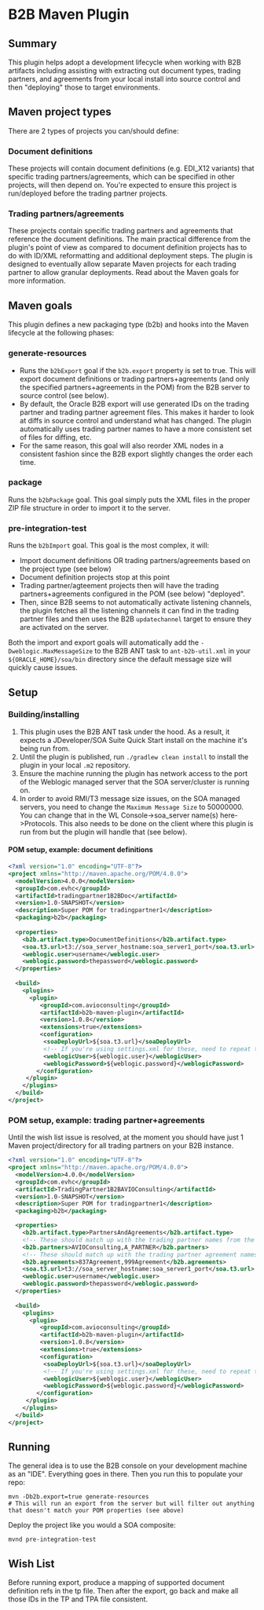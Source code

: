 # B2B Maven Plugin

## Summary

This plugin helps adopt a development lifecycle when working with B2B artifacts including assisting with extracting out document types, trading partners, and agreements from your local install into source control and then "deploying" those to target environments.

## Maven project types

There are 2 types of projects you can/should define:

### Document definitions

These projects will contain document definitions (e.g. EDI_X12 variants) that specific trading partners/agreements, which can be specified in other projects, will then depend on. You're expected to ensure this project is run/deployed before the trading partner projects.

### Trading partners/agreements

These projects contain specific trading partners and agreements that reference the document definitions. The main practical difference from the plugin's point of view as compared to document definition projects has to do with ID/XML reformatting and additional deployment steps. The plugin is designed to eventually allow separate Maven projects for each trading partner to allow granular deployments. Read about the Maven goals for more information.

## Maven goals

This plugin defines a new packaging type (b2b) and hooks into the Maven lifecycle at the following phases:

### generate-resources
* Runs the `b2bExport` goal if the `b2b.export` property is set to true. This will export document definitions or trading partners+agreements (and only the specified partners+agreements in the POM) from the B2B server to source control (see below).
* By default, the Oracle B2B export will use generated IDs on the trading partner and trading partner agreement files. This makes it harder to look at diffs in source control and understand what has changed. The plugin automatically uses trading partner names to have a more consistent set of files for diffing, etc.
* For the same reason, this goal will also reorder XML nodes in a consistent fashion since the B2B export slightly changes the order each time.
### package
Runs the `b2bPackage` goal. This goal simply puts the XML files in the proper ZIP file structure in order to import it to the server.
### pre-integration-test
Runs the `b2bImport` goal. This goal is the most complex, it will:
* Import document definitions OR trading partners/agreements based on the project type (see below)
* Document definition projects stop at this point
* Trading partner/agteement projects then will have the trading partners+agreements configured in the POM (see below) "deployed".
* Then, since B2B seems to not automatically activate listening channels, the plugin fetches all the listening channels it can find in the trading partner files and then uses the B2B `updatechannel` target to ensure they are activated on the server.

Both the import and export goals will automatically add the `-Dweblogic.MaxMessageSize` to the B2B ANT task to `ant-b2b-util.xml` in your `${ORACLE_HOME}/soa/bin` directory since the default message size will quickly cause issues.

## Setup

### Building/installing

1. This plugin uses the B2B ANT task under the hood. As a result, it expects a JDeveloper/SOA Suite Quick Start install on the machine it's being run from.
2. Until the plugin is published, run `./gradlew clean install` to install the plugin in your local `.m2` repository.
3. Ensure the machine running the plugin has network access to the port of the Weblogic managed server that the SOA server/cluster is running on.
4. In order to avoid RMI/T3 message size issues, on the SOA managed servers, you need to change the `Maximum Message Size` to 50000000. You can change that in the WL Console->soa_server name(s) here->Protocols. This also needs to be done on the client where this plugin is run from but the plugin will handle that (see below).

#### POM setup, example: document definitions

```xml
<?xml version="1.0" encoding="UTF-8"?>
<project xmlns="http://maven.apache.org/POM/4.0.0">
  <modelVersion>4.0.0</modelVersion>
  <groupId>com.evhc</groupId>
  <artifactId>tradingpartner1B2BDoc</artifactId>
  <version>1.0-SNAPSHOT</version>
  <description>Super POM for tradingpartner1</description>
  <packaging>b2b</packaging>
  
  <properties>
    <b2b.artifact.type>DocumentDefinitions</b2b.artifact.type>
    <soa.t3.url>t3://soa_server_hostname:soa_server1_port</soa.t3.url>
    <weblogic.user>username</weblogic.user>
    <weblogic.password>thepassword</weblogic.password>
  </properties>
  
  <build>
    <plugins>
      <plugin>
         <groupId>com.avioconsulting</groupId>
         <artifactId>b2b-maven-plugin</artifactId>
         <version>1.0.8</version>
         <extensions>true</extensions>
         <configuration>
          <soaDeployUrl>${soa.t3.url}</soaDeployUrl>
          <!-- If you're using settings.xml for these, need to repeat them here, overridden values from settings.xml do not make it into the plugin for some reason -->
          <weblogicUser>${weblogic.user}</weblogicUser>
          <weblogicPassword>${weblogic.password}</weblogicPassword>
        </configuration>
     </plugin>
    </plugins>
  </build>
</project>
```

### POM setup, example: trading partner+agreements

Until the wish list issue is resolved, at the moment you should have just 1 Maven project/directory for all trading partners on your B2B instance.

```xml
<?xml version="1.0" encoding="UTF-8"?>
<project xmlns="http://maven.apache.org/POM/4.0.0">
  <modelVersion>4.0.0</modelVersion>
  <groupId>com.evhc</groupId>
  <artifactId>TradingPartner1B2BAVIOConsulting</artifactId>
  <version>1.0-SNAPSHOT</version>
  <description>Super POM for tradingpartner1</description>
  <packaging>b2b</packaging>  

  <properties>
    <b2b.artifact.type>PartnersAndAgreements</b2b.artifact.type>
    <!-- These should match up with the trading partner names from the B2B console that you wish to include in this project. This will be used by the export goal to filter. Due to the ID issue in the wish list, include all names here -->
    <b2b.partners>AVIOConsulting,A_PARTNER</b2b.partners>
    <!-- These should match up with the trading partner agreement names from the B2B console that you wish to include in this project. This will be used by the export goal to filter. Due to the ID issue in the wish list, include all names here -->
    <b2b.agreements>837Agreement,999Agreement</b2b.agreements>
    <soa.t3.url>t3://soa_server_hostname:soa_server1_port</soa.t3.url>
    <weblogic.user>username</weblogic.user>
    <weblogic.password>thepassword</weblogic.password>
  </properties>
  
  <build>
    <plugins>
      <plugin>
         <groupId>com.avioconsulting</groupId>
         <artifactId>b2b-maven-plugin</artifactId>
         <version>1.0.8</version>
         <extensions>true</extensions>
         <configuration>
          <soaDeployUrl>${soa.t3.url}</soaDeployUrl>
          <!-- If you're using settings.xml for these, need to repeat them here, overriden values from settings.xml do not make it into the plugin for some reason -->
          <weblogicUser>${weblogic.user}</weblogicUser>
          <weblogicPassword>${weblogic.password}</weblogicPassword>
        </configuration>
     </plugin>
    </plugins>
  </build>
</project>
```

## Running

The general idea is to use the B2B console on your development machine as an "IDE". Everything goes in there. Then you run this to populate your repo:

```
mvn -Db2b.export=true generate-resources
# This will run an export from the server but will filter out anything that doesn't match your POM properties (see above)
```

Deploy the project like you would a SOA composite:

```
mvnd pre-integration-test
```

## Wish List

Before running export, produce a mapping of supported document definition refs in the tp file.
Then after the export, go back and make all those IDs in the TP and TPA file consistent.
